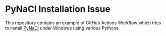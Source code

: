 # PyNaCl Installation Issue

This repository contains an example of GitHub Actions Workflow which
tries to install [PyNaCl](https://github.com/pyca/pynacl) under Windows
using various Pythons.
